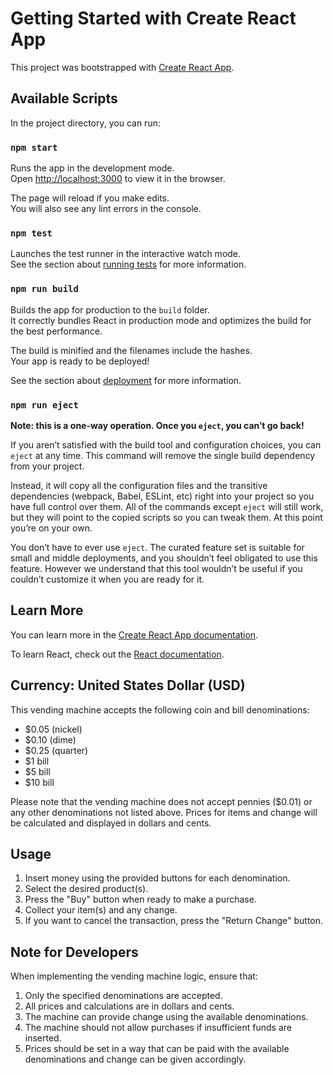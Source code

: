 # Getting Started with Create React App

This project was bootstrapped with [Create React App](https://github.com/facebook/create-react-app).

## Available Scripts

In the project directory, you can run:

### `npm start`

Runs the app in the development mode.\
Open [http://localhost:3000](http://localhost:3000) to view it in the browser.

The page will reload if you make edits.\
You will also see any lint errors in the console.

### `npm test`

Launches the test runner in the interactive watch mode.\
See the section about [running tests](https://facebook.github.io/create-react-app/docs/running-tests) for more information.

### `npm run build`

Builds the app for production to the `build` folder.\
It correctly bundles React in production mode and optimizes the build for the best performance.

The build is minified and the filenames include the hashes.\
Your app is ready to be deployed!

See the section about [deployment](https://facebook.github.io/create-react-app/docs/deployment) for more information.

### `npm run eject`

**Note: this is a one-way operation. Once you `eject`, you can’t go back!**

If you aren’t satisfied with the build tool and configuration choices, you can `eject` at any time. This command will remove the single build dependency from your project.

Instead, it will copy all the configuration files and the transitive dependencies (webpack, Babel, ESLint, etc) right into your project so you have full control over them. All of the commands except `eject` will still work, but they will point to the copied scripts so you can tweak them. At this point you’re on your own.

You don’t have to ever use `eject`. The curated feature set is suitable for small and middle deployments, and you shouldn’t feel obligated to use this feature. However we understand that this tool wouldn’t be useful if you couldn’t customize it when you are ready for it.

## Learn More

You can learn more in the [Create React App documentation](https://facebook.github.io/create-react-app/docs/getting-started).

To learn React, check out the [React documentation](https://reactjs.org/).

## Currency: United States Dollar (USD)

This vending machine accepts the following coin and bill denominations:

- $0.05 (nickel)
- $0.10 (dime)
- $0.25 (quarter)
- $1 bill
- $5 bill
- $10 bill

Please note that the vending machine does not accept pennies ($0.01) or any other denominations not listed above. Prices for items and change will be calculated and displayed in dollars and cents.

## Usage

1. Insert money using the provided buttons for each denomination.
2. Select the desired product(s).
3. Press the "Buy" button when ready to make a purchase.
4. Collect your item(s) and any change.
5. If you want to cancel the transaction, press the "Return Change" button.

## Note for Developers

When implementing the vending machine logic, ensure that:

1. Only the specified denominations are accepted.
2. All prices and calculations are in dollars and cents.
3. The machine can provide change using the available denominations.
4. The machine should not allow purchases if insufficient funds are inserted.
5. Prices should be set in a way that can be paid with the available denominations and change can be given accordingly.
